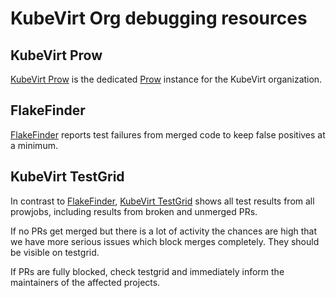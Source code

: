 # KubeVirt Org debugging resources

## KubeVirt Prow

[KubeVirt Prow] is the dedicated [Prow](https://docs.prow.k8s.io/docs/overview/) instance for the KubeVirt organization.

## FlakeFinder

[FlakeFinder] reports test failures from merged code to keep false positives at a minimum.

## KubeVirt TestGrid

In contrast to [FlakeFinder], [KubeVirt TestGrid] shows all test results from all prowjobs, including results from broken and unmerged PRs.

If no PRs get merged but there is a lot of activity the chances are high that we have more serious issues which block merges completely. They should be visible on testgrid.

If PRs are fully blocked, check testgrid and immediately inform the maintainers of the affected projects.

[FlakeFinder]: flakefinder.md
[KubeVirt Prow]: prow.md
[KubeVirt TestGrid]: https://testgrid.k8s.io/kubevirt
